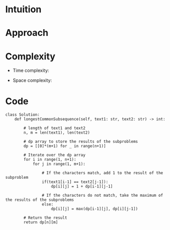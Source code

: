 # Intuition

<!-- Describe your first thoughts on how to solve this problem. -->

# Approach

<!-- Describe your approach to solving the problem. -->

# Complexity

- Time complexity:
<!-- Add your time complexity here, e.g. $$O(n)$$ -->

- Space complexity:
<!-- Add your space complexity here, e.g. $$O(n)$$ -->

# Code

```
class Solution:
    def longestCommonSubsequence(self, text1: str, text2: str) -> int:

        # length of text1 and text2
        n, m = len(text1), len(text2)

        # dp array to store the results of the subproblems
        dp = [[0]*(m+1) for _ in range(n+1)]

        # Iterate over the dp array
        for i in range(1, n+1):
            for j in range(1, m+1):

                # If the characters match, add 1 to the result of the subproblem
                if(text1[i-1] == text2[j-1]):
                    dp[i][j] = 1 + dp[i-1][j-1]

                # If the characters do not match, take the maximum of the results of the subproblems
                else:
                    dp[i][j] = max(dp[i-1][j], dp[i][j-1])

        # Return the result
        return dp[n][m]
```
